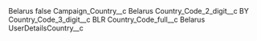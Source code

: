 <?xml version="1.0" encoding="UTF-8"?>
<CustomMetadata xmlns="http://soap.sforce.com/2006/04/metadata" xmlns:xsi="http://www.w3.org/2001/XMLSchema-instance" xmlns:xsd="http://www.w3.org/2001/XMLSchema">
    <label>Belarus</label>
    <protected>false</protected>
    <values>
        <field>Campaign_Country__c</field>
        <value xsi:type="xsd:string">Belarus</value>
    </values>
    <values>
        <field>Country_Code_2_digit__c</field>
        <value xsi:type="xsd:string">BY</value>
    </values>
    <values>
        <field>Country_Code_3_digit__c</field>
        <value xsi:type="xsd:string">BLR</value>
    </values>
    <values>
        <field>Country_Code_full__c</field>
        <value xsi:type="xsd:string">Belarus</value>
    </values>
    <values>
        <field>UserDetailsCountry__c</field>
        <value xsi:nil="true"/>
    </values>
</CustomMetadata>
